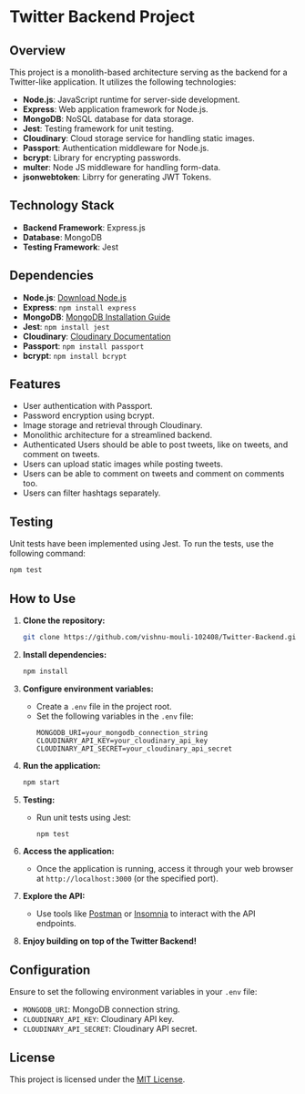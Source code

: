 # Twitter Backend Project

## Overview

This project is a monolith-based architecture serving as the backend for a Twitter-like application. It utilizes the following technologies:

- **Node.js**: JavaScript runtime for server-side development.
- **Express**: Web application framework for Node.js.
- **MongoDB**: NoSQL database for data storage.
- **Jest**: Testing framework for unit testing.
- **Cloudinary**: Cloud storage service for handling static images.
- **Passport**: Authentication middleware for Node.js.
- **bcrypt**: Library for encrypting passwords.
- **multer**: Node JS middleware for handling form-data.
- **jsonwebtoken**: Librry for generating JWT Tokens.

## Technology Stack

- **Backend Framework**: Express.js
- **Database**: MongoDB
- **Testing Framework**: Jest

## Dependencies

- **Node.js**: [Download Node.js](https://nodejs.org/)
- **Express**: `npm install express`
- **MongoDB**: [MongoDB Installation Guide](https://docs.mongodb.com/manual/installation/)
- **Jest**: `npm install jest`
- **Cloudinary**: [Cloudinary Documentation](https://cloudinary.com/documentation)
- **Passport**: `npm install passport`
- **bcrypt**: `npm install bcrypt`

## Features

- User authentication with Passport.
- Password encryption using bcrypt.
- Image storage and retrieval through Cloudinary.
- Monolithic architecture for a streamlined backend.
- Authenticated Users should be able to post tweets, like on tweets, and comment on tweets.
- Users can upload static images while posting tweets.
- Users can be able to comment on tweets and comment on comments too.
- Users can filter hashtags separately.

## Testing

Unit tests have been implemented using Jest. To run the tests, use the following command:

```bash
npm test
```

## How to Use

1. **Clone the repository:**
    ```bash
    git clone https://github.com/vishnu-mouli-102408/Twitter-Backend.git
    ```

2. **Install dependencies:**
    ```bash
    npm install
    ```

3. **Configure environment variables:**
    - Create a `.env` file in the project root.
    - Set the following variables in the `.env` file:
        ```env
        MONGODB_URI=your_mongodb_connection_string
        CLOUDINARY_API_KEY=your_cloudinary_api_key
        CLOUDINARY_API_SECRET=your_cloudinary_api_secret
        ```

4. **Run the application:**
    ```bash
    npm start
    ```

5. **Testing:**
    - Run unit tests using Jest:
        ```bash
        npm test
        ```

6. **Access the application:**
    - Once the application is running, access it through your web browser at `http://localhost:3000` (or the specified port).

7. **Explore the API:**
    - Use tools like [Postman](https://www.postman.com/) or [Insomnia](https://insomnia.rest/) to interact with the API endpoints.

8. **Enjoy building on top of the Twitter Backend!**

## Configuration

Ensure to set the following environment variables in your `.env` file:

- `MONGODB_URI`: MongoDB connection string.
- `CLOUDINARY_API_KEY`: Cloudinary API key.
- `CLOUDINARY_API_SECRET`: Cloudinary API secret.

## License

This project is licensed under the [MIT License](LICENSE).

